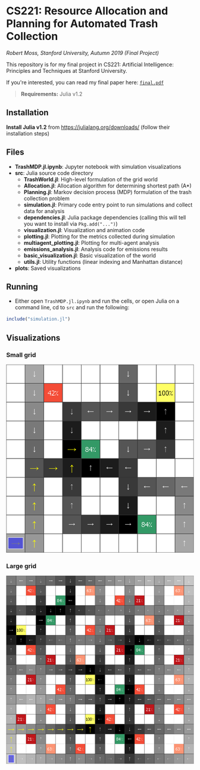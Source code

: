 



# CS221: Resource Allocation and Planning for Automated Trash Collection
_Robert Moss, Stanford University, Autumn 2019 (Final Project)_

This repository is for my final project in CS221: Artificial Intelligence: Principles and Techniques at Stanford University.

If you're interested, you can read my final paper here: [`final.pdf`](https://github.com/mossr/TrashMDP.jl/blob/master/final.pdf)

> **Requirements:** Julia v1.2

## Installation
**Install Julia v1.2** from https://julialang.org/downloads/ (follow their installation steps)

## Files
- **TrashMDP.jl.ipynb**: Jupyter notebook with simulation visualizations
- **src**: Julia source code directory
  - **TrashWorld.jl**: High-level formulation of the grid world
  - **Allocation.jl**: Allocation algorithm for determining shortest path (A*)
  - **Planning.jl**: Markov decision process (MDP) formulation of the trash collection problem
  - **simulation.jl**: Primary code entry point to run simulations and collect data for analysis
  - **dependencies.jl**: Julia package dependencies (calling this will tell you want to install via `Pkg.add("...")`)
  - **visualization.jl**: Visualization and animation code
  - **plotting.jl**: Plotting for the metrics collected during simulation
  - **multiagent_plotting.jl**: Plotting for multi-agent analysis
  - **emissions_analysis.jl**: Analysis code for emissions results
  - **basic_visualization.jl**: Basic visualization of the world
  - **utils.jl**: Utility functions (linear indexing and Manhattan distance)
- **plots**: Saved visualizations

## Running
- Either open `TrashMDP.jl.ipynb` and run the cells, or open Julia on a command line, cd to `src` and run the following:

```julia
include("simulation.jl")
```

## Visualizations
### Small grid
![Small Grid](plots/small_grid.png?raw=true "Title")

### Large grid
![Large Grid](plots/large_grid.png?raw=true "Title")
